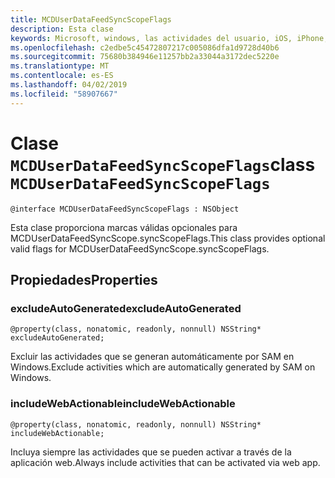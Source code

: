 ```yaml
---
title: MCDUserDataFeedSyncScopeFlags
description: Esta clase
keywords: Microsoft, windows, las actividades del usuario, iOS, iPhone, objectiveC, conectado los dispositivos, proyecto Roma
ms.openlocfilehash: c2edbe5c45472807217c005086dfa1d9728d40b6
ms.sourcegitcommit: 75680b384946e11257bb2a33044a3172dec5220e
ms.translationtype: MT
ms.contentlocale: es-ES
ms.lasthandoff: 04/02/2019
ms.locfileid: "58907667"
---
```

# <a name="class-mcduserdatafeedsyncscopeflags"></a><span data-ttu-id="0c367-104">Clase `MCDUserDataFeedSyncScopeFlags`</span><span class="sxs-lookup"><span data-stu-id="0c367-104">class `MCDUserDataFeedSyncScopeFlags`</span></span>

```
@interface MCDUserDataFeedSyncScopeFlags : NSObject
```

<span data-ttu-id="0c367-105">Esta clase proporciona marcas válidas opcionales para MCDUserDataFeedSyncScope.syncScopeFlags.</span><span class="sxs-lookup"><span data-stu-id="0c367-105">This class provides optional valid flags for MCDUserDataFeedSyncScope.syncScopeFlags.</span></span>

## <a name="properties"></a><span data-ttu-id="0c367-106">Propiedades</span><span class="sxs-lookup"><span data-stu-id="0c367-106">Properties</span></span>

### <a name="excludeautogenerated"></a><span data-ttu-id="0c367-107">excludeAutoGenerated</span><span class="sxs-lookup"><span data-stu-id="0c367-107">excludeAutoGenerated</span></span>

`@property(class, nonatomic, readonly, nonnull) NSString* excludeAutoGenerated;`

<span data-ttu-id="0c367-108">Excluir las actividades que se generan automáticamente por SAM en Windows.</span><span class="sxs-lookup"><span data-stu-id="0c367-108">Exclude activities which are automatically generated by SAM on Windows.</span></span>

### <a name="includewebactionable"></a><span data-ttu-id="0c367-109">includeWebActionable</span><span class="sxs-lookup"><span data-stu-id="0c367-109">includeWebActionable</span></span>
`@property(class, nonatomic, readonly, nonnull) NSString* includeWebActionable;`

<span data-ttu-id="0c367-110">Incluya siempre las actividades que se pueden activar a través de la aplicación web.</span><span class="sxs-lookup"><span data-stu-id="0c367-110">Always include activities that can be activated via web app.</span></span>